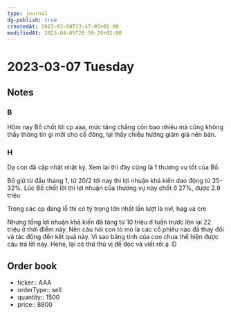 ```yaml
---
type: journal
dg-publish: true
createdAt: 2023-03-08T23:47:05+01:00
modifiedAt: 2023-04-05T20:59:29+02:00
---
```

# 2023-03-07 Tuesday

## Notes

### B

Hôm nay Bố chốt lời cp aaa, mức tăng chẳng còn bao nhiêu mà cũng không thấy thông tin gì mới cho cổ đông, lại thấy chiều hướng giảm giá nên bán.

### H

Dạ con đã cập nhật nhật ký. Xem lại thì đây cũng là 1 thương vụ tốt của Bố.

Bố giữ từ đầu tháng 1, từ 20/2 tới nay thì lợi nhuận khả kiến dao động từ 25-32%. Lúc Bố chốt lời thì lợi nhuận của thương vụ này chốt ở 27%, được 2.9 triệu

Trong các cp đang lỗ thì có tỷ trọng lớn nhất lần lượt là nvl, hag và cre

Nhưng tổng lợi nhuận khả kiến đã tăng từ 10 triệu ở tuần trước lên lại 22 triệu ở thời điểm này. Nên câu hỏi con tò mò là các cổ phiếu nào đã thay đổi và tác động đến kết quả này. Vì sao bảng tính của con chưa thể hiện được câu trả lời này. Hehe, lại có thứ thú vị để đọc và viết rồi ạ :D

## Order book

- ticker:: AAA
- orderType:: sell
- quantity:: 1500
- price:: 8800
